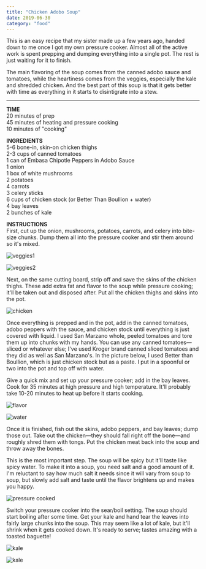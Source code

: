 ```yaml
---
title: "Chicken Adobo Soup"
date: 2019-06-30
category: "food"
---
```

This is an easy recipe that my sister made up a few years ago, handed down to me once I got my own pressure cooker. Almost all of the active work is spent prepping and dumping everything into a single pot. The rest is just waiting for it to finish. 

The main flavoring of the soup comes from the canned adobo sauce and tomatoes, while the heartiness comes from the veggies, especially the kale and shredded chicken. And the best part of this soup is that it gets better with time as everything in it starts to disintigrate into a stew. 

---
**TIME**  
20 minutes of prep  
45 minutes of heating and pressure cooking  
10 minutes of "cooking"  

**INGREDIENTS**  
5-6 bone-in, skin-on chicken thighs  
2-3 cups of canned tomatoes  
1 can of Embasa Chipotle Peppers in Adobo Sauce  
1 onion  
1 box of white mushrooms  
2 potatoes  
4 carrots  
3 celery sticks  
6 cups of chicken stock (or Better Than Boullion + water)  
4 bay leaves  
2 bunches of kale

**INSTRUCTIONS**  
First, cut up the onion, mushrooms, potatoes, carrots, and celery into bite-size chunks. Dump them all into the pressure cooker and stir them around so it's mixed.


![veggies1](/images/chicken_adobo_soup/1-cut-veg.jpg)  



![veggies2](/images/chicken_adobo_soup/1a-veg.jpg)  


Next, on the same cutting board, strip off and save the skins of the chicken thighs. These add extra fat and flavor to the soup while pressure cooking; it'll be taken out and disposed after. Put all the chicken thighs and skins into the pot. 


![chicken](/images/chicken_adobo_soup/2-add-chicken.jpg)  


Once everything is prepped and in the pot, add in the canned tomatoes, adobo peppers with the sauce, and chicken stock until everything is just covered with liquid. I used San Marzano whole, peeled tomatoes and tore them up into chunks with my hands. You can use any canned tomatoes—sliced or whatever else; I've used Kroger brand canned sliced tomatoes and they did as well as San Marzano's. In the picture below, I used Better than Boullion, which is just chicken stock but as a paste. I put in a spoonful or two into the pot and top off with water. 

Give a quick mix and set up your pressure cooker; add in the bay leaves. Cook for 35 minutes at high pressure and high temperature. It'll probably take 10-20 minutes to heat up before it starts cooking. 


![flavor](/images/chicken_adobo_soup/3-add-flavor.jpg)  



![water](/images/chicken_adobo_soup/4-add-water.jpg)  


Once it is finished, fish out the skins, adobo peppers, and bay leaves; dump those out. Take out the chicken—they should fall right off the bone—and roughly shred them with tongs. Put the chicken meat back into the soup and throw away the bones. 

This is the most important step. The soup will be spicy but it'll taste like spicy water. To make it into a soup, you need salt and a good amount of it. I'm reluctant to say how much salt it needs since it will vary from soup to soup, but slowly add salt and taste until the flavor brightens up and makes you happy. 


![pressure cooked](/images/chicken_adobo_soup/5-pcook.jpg)  


Switch your pressure cooker into the sear/boil setting. The soup should start boiling after some time. Get your kale and hand tear the leaves into fairly large chunks into the soup. This may seem like a lot of kale, but it'll shrink when it gets cooked down. It's ready to serve; tastes amazing with a toasted baguette! 


![kale](/images/chicken_adobo_soup/6a-add-kale.jpg)  



![kale](/images/chicken_adobo_soup/6b-kale.jpg)  
